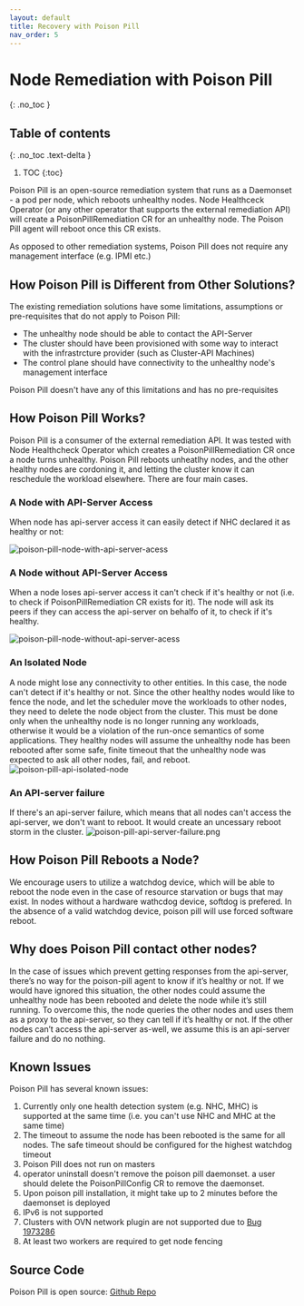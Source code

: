 ```yaml
---
layout: default
title: Recovery with Poison Pill
nav_order: 5
---
```


# Node Remediation with Poison Pill
{: .no_toc }

## Table of contents
{: .no_toc .text-delta }

1. TOC
{:toc}

Poison Pill is an open-source remediation system that runs as a Daemonset - a pod per node, which reboots unhealthy nodes.
Node Healthceck Operator (or any other operator that supports the external remediation API) will create 
a PoisonPillRemediation CR for an unhealthy node. The Poison Pill agent will reboot once this CR exists.

As opposed to other remediation systems, Poison Pill does not require any management interface (e.g. IPMI etc.)

## How Poison Pill is Different from Other Solutions?
The existing remediation solutions have some limitations, assumptions or pre-requisites that do not apply to Poison Pill:

* The unhealthy node should be able to contact the API-Server
* The cluster should have been provisioned with some way to interact with the infrastrcture provider (such as Cluster-API Machines)
* The control plane should have connectivity to the unhealthy node's management interface

Poison Pill doesn't have any of this limitations and has no pre-requisites

## How Poison Pill Works?

Poison Pill is a consumer of the external remediation API. It was tested with Node Healthcheck Operator which creates a PoisonPillRemediation CR once a node turns unhealthy.
Poison Pill reboots unheatlhy nodes, and the other healthy nodes are cordoning it, and letting the cluster know it can reschedule the workload elsewhere.
There are four main cases.

### A Node with API-Server Access
When node has api-server access it can easily detect if NHC declared it as healthy or not:

![poison-pill-node-with-api-server-acess](images/poison-pill-with-api-server-access.png)

### A Node without API-Server Access
When a node loses api-server access it can't check if it's healthy or not (i.e. to check if PoisonPillRemediation CR exists for it).
The node will ask its peers if they can access the api-server on behalfo of it, to check if it's healthy.

![poison-pill-node-without-api-server-acess](images/poison-pill-node-without-api-server-acess.png)

### An Isolated Node 
A node might lose any connectivity to other entities. In this case, the node can't detect if it's healthy or not.
Since the other healthy nodes would like to fence the node, and let the scheduler move the workloads to other nodes, they need to delete the node object from the cluster.
This must be done only when the unhealthy node is no longer running any workloads, otherwise it would be a violation of the run-once semantics of some applications.
They healthy nodes will assume the unhealthy node has been rebooted after some safe, finite timeout that the unhealthy node was expected to ask all other nodes, fail, and reboot.
![poison-pill-api-isolated-node](images/poison-pill-api-isolated-node.png)

### An API-server failure
If there's an api-server failure, which means that all nodes can't access the api-server, we don't want to reboot.
It would create an uncessary reboot storm in the cluster.
![poison-pill-api-server-failure.png](images/poison-pill-api-server-failure.png)

## How Poison Pill Reboots a Node?
We encourage users to utilize a watchdog device, which will be able to reboot the node even in the case of resource starvation or bugs that may exist.
In nodes without a hardware wathcdog device, softdog is prefered.
In the absence of a valid watchdog device, poison pill will use forced software reboot.

## Why does Poison Pill contact other nodes?
In the case of issues which prevent getting responses from the api-server, there’s no way for the poison-pill agent to know if it’s healthy or not.
If we would have ignored this situation, the other nodes could assume the unhealthy node has been rebooted and delete the node while it’s still running.
To overcome this, the node queries the other nodes and uses them as a proxy to the api-server, so they can tell if it’s healthy or not.
If the other nodes can’t access the api-server as-well, we assume this is an api-server failure and do no nothing.

## Known Issues
Poison Pill has several known issues:
1. Currently only one health detection system (e.g. NHC, MHC) is supported at the same time (i.e. you can't use NHC and MHC at the same time)
2. The timeout to assume the node has been rebooted is the same for all nodes. The safe timeout should be configured for the highest watchdog timeout
3. Poison Pill does not run on masters
4. operator uninstall doesn't remove the poison pill daemonset. a user should delete the PoisonPillConfig CR to remove the daemonset.
5. Upon poison pill installation, it might take up to 2 minutes before the daemonset is deployed
6. IPv6 is not supported
7. Clusters with OVN network plugin are not supported due to [Bug 1973286](https://bugzilla.redhat.com/show_bug.cgi?id=1973286)
8. At least two workers are required to get node fencing

## Source Code
Poison Pill is open source: [Github Repo](https://github.com/medik8s/poison-pill)

